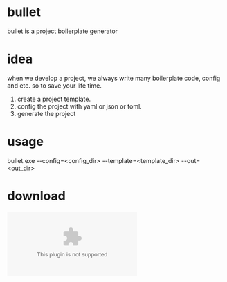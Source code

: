 # bullet
bullet is a project boilerplate generator

# idea
when we develop a project, we always write many boilerplate code, config and etc.
so to save your life time.
1. create a project template.
2. config the project with yaml or json or toml.
3. generate the project

# usage
bullet.exe --config=\<config_dir\> --template=\<template_dir\> --out=\<out_dir\>

# download
![windows-64](https://github.com/thegenius/bullet/blob/master/release/bullet_win_0.1.exe)